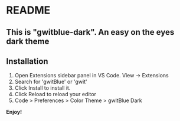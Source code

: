 # README

## This is "gwitblue-dark".  An easy on the eyes dark theme

## Installation

1. Open Extensions sidebar panel in VS Code. View → Extensions
2. Search for 'gwitBlue' or 'gwit'
3. Click Install to install it.
4. Click Reload to reload your editor
5. Code > Preferences > Color Theme > gwitBlue Dark

**Enjoy!**
